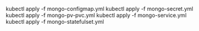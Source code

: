 kubectl apply -f mongo-configmap.yml
kubectl apply -f mongo-secret.yml
kubectl apply -f mongo-pv-pvc.yml
kubectl apply -f mongo-service.yml
kubectl apply -f mongo-statefulset.yml